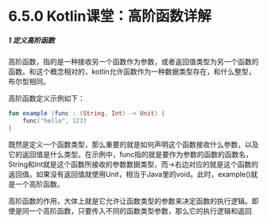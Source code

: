 # 6.5.0 Kotlin课堂：高阶函数详解

##### 1 定义高阶函数

高阶函数，指的是一种接收另一个函数作为参数，或者返回值类型为另一个函数的函数。和这个概念相对的，kotlin允许函数作为一种数据类型存在，和什么整型，布尔型相同。

高阶函数定义示例如下：

```kotlin
fun example (func : (String, Int) -> Unit) {
	func("hello", 123)
}
```

既然是定义一个函数类型，那么重要的就是如何声明这个函数接收什么参数，以及它的返回值是什么类型。在示例中，func指的就是要作为参数的函数的函数名，String和Int就是这个函数所接收的参数数据类型，而->右边对应的就是这个函数的返回值。如果没有返回值就使用Unit，相当于Java里的void。此时，example()就是一个高阶函数。

高阶函数的作用，大体上就是它允许让函数类型的参数来决定函数的执行逻辑。即使是同一个高阶函数，只要传入不同的函数类型参数，那么它的执行逻辑和返回
